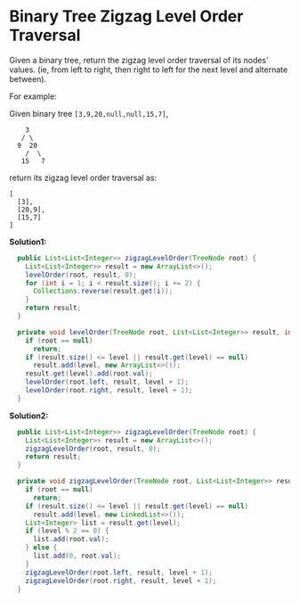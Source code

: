 # Binary Tree Zigzag Level Order Traversal

Given a binary tree, return the zigzag level order traversal of its nodes' values. (ie, from left to right, then right to left for the next level and alternate between).

For example:

Given binary tree ``[3,9,20,null,null,15,7]``,

```
    3
   / \
  9  20
    /  \
   15   7
```

return its zigzag level order traversal as:

```
[
  [3],
  [20,9],
  [15,7]
]
```

**Solution1:**

```java
  public List<List<Integer>> zigzagLevelOrder(TreeNode root) {
    List<List<Integer>> result = new ArrayList<>();
    levelOrder(root, result, 0);
    for (int i = 1; i < result.size(); i += 2) {
      Collections.reverse(result.get(i));
    }
    return result;
  }

  private void levelOrder(TreeNode root, List<List<Integer>> result, int level) {
    if (root == null)
      return;
    if (result.size() <= level || result.get(level) == null)
      result.add(level, new ArrayList<>());
    result.get(level).add(root.val);
    levelOrder(root.left, result, level + 1);
    levelOrder(root.right, result, level + 1);
  }
```

**Solution2:**

```java
  public List<List<Integer>> zigzagLevelOrder(TreeNode root) {
    List<List<Integer>> result = new ArrayList<>();
    zigzagLevelOrder(root, result, 0);
    return result;
  }

  private void zigzagLevelOrder(TreeNode root, List<List<Integer>> result, int level) {
    if (root == null)
      return;
    if (result.size() <= level || result.get(level) == null)
      result.add(level, new LinkedList<>());
    List<Integer> list = result.get(level);
    if (level % 2 == 0) {
      list.add(root.val);
    } else {
      list.add(0, root.val);
    }
    zigzagLevelOrder(root.left, result, level + 1);
    zigzagLevelOrder(root.right, result, level + 1);
  }
```
